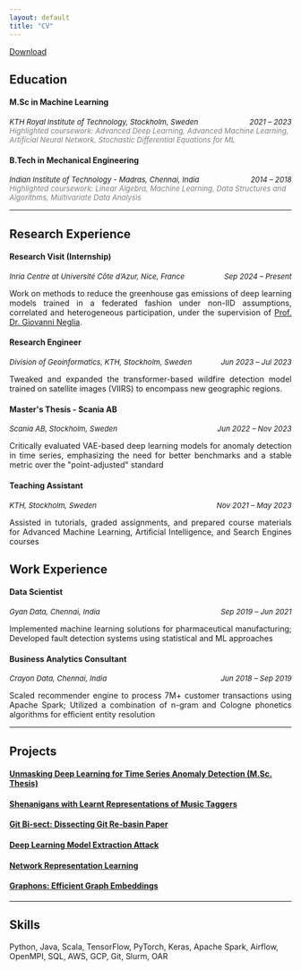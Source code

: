 ```yaml
---
layout: default
title: "CV"
---
```

<link rel="stylesheet" href="https://cdnjs.cloudflare.com/ajax/libs/font-awesome/6.0.0-beta3/css/all.min.css">
<a href="assets/resume.pdf" download class="download-link">
  <i class="fa-regular fa-circle-down" style="color: #000;"></i> Download
</a>

## Education

#### M.Sc in Machine Learning  
<div style="display: flex; justify-content: space-between; font-size: small; font-style: italic;">
  <span>KTH Royal Institute of Technology, Stockholm, Sweden <a href="https://www.kth.se/en" target="_blank"><i class="fa-solid fa-square-up-right" style="color:#333; margin-left: 3px;"></i></a></span>
  <span>2021 – 2023</span>
</div>

<div style="display: flex; justify-content: space-between; font-size: small; font-style: italic; color:#808080">
  <span><emp>Highlighted coursework</emp>: Advanced Deep Learning, Advanced Machine Learning, Artificial Neural Network, Stochastic Differential Equations for ML</span>
</div>

#### B.Tech in Mechanical Engineering
<div style="display: flex; justify-content: space-between; font-size: small; font-style: italic;">
  <span>Indian Institute of Technology - Madras, Chennai, India <a href="https://www.iitm.ac.in/" target="_blank"><i class="fa-solid fa-square-up-right" style="color:#333; margin-left: 3px;"></i></a></span>
  <span>2014 – 2018</span>
</div>

<div style="display: flex; justify-content: space-between; font-size: small; font-style: italic; color:#808080">
  <span><emp>Highlighted coursework</emp>: Linear Algebra, Machine Learning, Data Structures and Algorithms, Multivariate Data Analysis</span>
</div>

---
## Research Experience

#### Research Visit (Internship)
<div style="display: flex; justify-content: space-between; font-size: small; font-style: italic;">
  <span>Inria Centre at Université Côte d’Azur, Nice, France</span>
  <span>Sep 2024 – Present</span>
</div>

<p style="text-align: justify;">Work on methods to reduce the greenhouse gas emissions of deep learning models trained in a federated fashion under non-IID assumptions, correlated and heterogeneous participation, under the supervision of <a href="http://www-sop.inria.fr/members/Giovanni.Neglia/" target="_blank">Prof. Dr. Giovanni Neglia</a>.</p>

#### Research Engineer
<div style="display: flex; justify-content: space-between; font-size: small; font-style: italic;">
  <span>Division of Geoinformatics, KTH, Stockholm, Sweden</span>
  <span>Jun 2023 – Jul 2023</span>
</div> 

<p style="text-align: justify;">Tweaked and expanded the transformer-based wildfire detection model trained on satellite images (VIIRS) to encompass new geographic regions.</p>


#### Master's Thesis - Scania AB
  <div style="display: flex; justify-content: space-between; font-size: small; font-style: italic;">
  <span>Scania AB, Stockholm, Sweden</span>
  <span>Jun 2022 – Nov 2023</span>
</div>

<p style="text-align: justify;">Critically evaluated VAE-based deep learning models for anomaly detection in time series, emphasizing the need for better benchmarks and a stable metric over the "point-adjusted" standard</p>


#### Teaching Assistant
<div style="display: flex; justify-content: space-between; font-size: small; font-style: italic;">
  <span>KTH, Stockholm, Sweden</span>
  <span>Nov 2021 – May 2023</span>
</div>

<p style="text-align: justify;">Assisted in tutorials, graded assignments, and prepared course materials for Advanced Machine Learning, Artificial Intelligence, and Search Engines courses</p>


## Work Experience

#### Data Scientist
<div style="display: flex; justify-content: space-between; font-size: small; font-style: italic;">
  <span>Gyan Data, Chennai, India</span>
  <span>Sep 2019 – Jun 2021</span>
</div>

<p style="text-align: justify;">Implemented machine learning solutions for pharmaceutical manufacturing; Developed fault detection systems using statistical and ML approaches</p>

#### Business Analytics Consultant
<div style="display: flex; justify-content: space-between; font-size: small; font-style: italic;">
  <span>Crayon Data, Chennai, India</span>
  <span>Jun 2018 – Sep 2019</span>
</div>

<p style="text-align: justify;">Scaled recommender engine to process 7M+ customer transactions using Apache Spark; Utilized a combination of n-gram and Cologne phonetics algorithms for efficient entity resolution</p>

---

## Projects

<h4><i class="fa-regular fa-file-lines" style="color: #333;"></i><a href="https://kth.diva-portal.org/smash/record.jsf?pid=diva2:1823999" class="download-link"> Unmasking Deep Learning for Time Series Anomaly Detection (M.Sc. Thesis) </a></h4>

<h4><i class="fa-regular fa-file-lines" style="color: #333;"></i><a href="/notes/music-ml" class="download-link"> Shenanigans with Learnt Representations of Music Taggers </a><a href="https://github.com/Adhithyan8/musical-embeddings" target="_blank" style="color: #333; text-decoration: none;"><i class="fab fa-github" style="color: #333;"></i></a></h4>

<h4><i class="fa-regular fa-file-lines" style="color: #333;"></i><a href="https://github.com/dannyrichy/git-bisect/blob/master/Git%20Bi-sect.pdf" class="download-link"> Git Bi-sect: Dissecting Git Re-basin Paper </a><a href="https://github.com/dannyrichy/git-bisect" target="_blank" style="color: #333; text-decoration: none;"><i class="fab fa-github" style="color: #333;"></i></a></h4>

<h4><i class="fa-regular fa-file-lines" style="color: #333;"></i><a href="https://github.com/dannyrichy/dl-model-extraction/blob/master/DL_Project_Group_42_v1.1.pdf" class="download-link"> Deep Learning Model Extraction Attack  </a><a href="https://github.com/dannyrichy/dl-model-extraction" target="_blank" style="color: #333; text-decoration: none;"><i class="fab fa-github" style="color: #333;"></i></a></h4>

<h4><i class="fa-regular fa-file-lines" style="color: #333;"></i><a href="https://github.com/dannyrichy/graph-ml-project/blob/master/Adv_ML_Project.pdf" class="download-link"> Network Representation Learning  </a><a href="https://github.com/dannyrichy/graph-ml-project" target="_blank" style="color: #333; text-decoration: none;"><i class="fab fa-github" style="color: #333;"></i></a></h4>

<h4><i class="fa-regular fa-file-lines" style="color: #333;"></i><a href="https://github.com/dannyrichy/graphon" class="download-link"> Graphons: Efficient Graph Embeddings  </a><a href="https://github.com/dannyrichy/graphon" target="_blank" style="color: #333; text-decoration: none;"><i class="fab fa-github" style="color: #333;"></i></a></h4>

---

## Skills

  Python, Java, Scala, TensorFlow, PyTorch, Keras, Apache Spark, Airflow, OpenMPI, SQL, AWS, GCP, Git, Slurm, OAR

